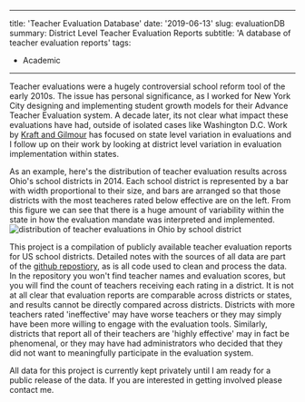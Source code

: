 
---
title: 'Teacher Evaluation Database'
date: '2019-06-13'
slug: evaluationDB
summary: District Level Teacher Evaluation Reports
subtitle: 'A database of teacher evaluation reports'
tags:
  - Academic
---

Teacher evaluations were a hugely controversial school reform tool of the early 2010s. The issue has personal significance, as I worked for New York City designing and implementing student growth  models for their Advance Teacher Evaluation system. A decade later, its not clear what impact these evaluations have had, outside of isolated cases like Washington D.C. Work by [Kraft and Gilmour](https://journals.sagepub.com/doi/pdf/10.3102/0013189X17718797) has focused on state level variation in evaluations and I follow up on their work by looking at district level variation in evaluation implementation within states. 

As an example, here's the distribution of teacher evaluation results across Ohio's school districts in 2014. Each school district is represented by a bar with width proportional to their size, and bars are arranged so that those districts with the most teacheres rated below effective are on the left. From this figure we can see that there is a huge amount of variability within the state in how the evaluation mandate was interpreted and implemented. 
![distribution of teacher evaluations in Ohio by school district](/project/teacher-evaluation-database/2019-06-13-teacher-evaluation-database_files/Ohio_evaluation.jpg)

This project is a compilation of publicly available teacher evaluation reports for US school districts. Detailed notes with the sources of all data are part of the [github repostiory](https://github.com/williamlief/evaluationDB), as is all code used to clean and process the data. In the repository you won't find teacher names and evaluation scores, but you will find the count of teachers receiving each rating in a district. It is not at all clear that evaluation reports are comparable across districts or states, and results cannot be directly compared across districts. Districts with more teachers rated 'ineffective' may have worse teachers or they may simply have been more willing to engage with the evaluation tools. Similarly, districts that report all of their teachers are 'highly effective' may in fact be phenomenal, or they may have had administrators who decided that they did not want to meaningfully participate in the evaluation system.

All data for this project is currently kept privately until I am ready for a public release of the data. If you are interested in getting involved please contact me. 
